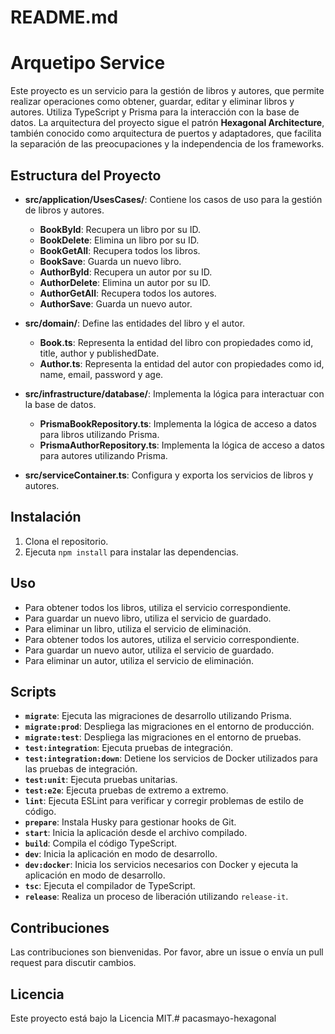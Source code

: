 # README.md

# Arquetipo Service

Este proyecto es un servicio para la gestión de libros y autores, que permite realizar operaciones como obtener, guardar, editar y eliminar libros y autores. Utiliza TypeScript y Prisma para la interacción con la base de datos. La arquitectura del proyecto sigue el patrón **Hexagonal Architecture**, también conocido como arquitectura de puertos y adaptadores, que facilita la separación de las preocupaciones y la independencia de los frameworks.

## Estructura del Proyecto

- **src/application/UsesCases/**: Contiene los casos de uso para la gestión de libros y autores.

  - **BookById**: Recupera un libro por su ID.
  - **BookDelete**: Elimina un libro por su ID.
  - **BookGetAll**: Recupera todos los libros.
  - **BookSave**: Guarda un nuevo libro.
  - **AuthorById**: Recupera un autor por su ID.
  - **AuthorDelete**: Elimina un autor por su ID.
  - **AuthorGetAll**: Recupera todos los autores.
  - **AuthorSave**: Guarda un nuevo autor.

- **src/domain/**: Define las entidades del libro y el autor.

  - **Book.ts**: Representa la entidad del libro con propiedades como id, title, author y publishedDate.
  - **Author.ts**: Representa la entidad del autor con propiedades como id, name, email, password y age.

- **src/infrastructure/database/**: Implementa la lógica para interactuar con la base de datos.

  - **PrismaBookRepository.ts**: Implementa la lógica de acceso a datos para libros utilizando Prisma.
  - **PrismaAuthorRepository.ts**: Implementa la lógica de acceso a datos para autores utilizando Prisma.

- **src/serviceContainer.ts**: Configura y exporta los servicios de libros y autores.

## Instalación

1. Clona el repositorio.
2. Ejecuta `npm install` para instalar las dependencias.

## Uso

- Para obtener todos los libros, utiliza el servicio correspondiente.
- Para guardar un nuevo libro, utiliza el servicio de guardado.
- Para eliminar un libro, utiliza el servicio de eliminación.
- Para obtener todos los autores, utiliza el servicio correspondiente.
- Para guardar un nuevo autor, utiliza el servicio de guardado.
- Para eliminar un autor, utiliza el servicio de eliminación.

## Scripts

- **`migrate`**: Ejecuta las migraciones de desarrollo utilizando Prisma.
- **`migrate:prod`**: Despliega las migraciones en el entorno de producción.
- **`migrate:test`**: Despliega las migraciones en el entorno de pruebas.
- **`test:integration`**: Ejecuta pruebas de integración.
- **`test:integration:down`**: Detiene los servicios de Docker utilizados para las pruebas de integración.
- **`test:unit`**: Ejecuta pruebas unitarias.
- **`test:e2e`**: Ejecuta pruebas de extremo a extremo.
- **`lint`**: Ejecuta ESLint para verificar y corregir problemas de estilo de código.
- **`prepare`**: Instala Husky para gestionar hooks de Git.
- **`start`**: Inicia la aplicación desde el archivo compilado.
- **`build`**: Compila el código TypeScript.
- **`dev`**: Inicia la aplicación en modo de desarrollo.
- **`dev:docker`**: Inicia los servicios necesarios con Docker y ejecuta la aplicación en modo de desarrollo.
- **`tsc`**: Ejecuta el compilador de TypeScript.
- **`release`**: Realiza un proceso de liberación utilizando `release-it`.

## Contribuciones

Las contribuciones son bienvenidas. Por favor, abre un issue o envía un pull request para discutir cambios.

## Licencia

Este proyecto está bajo la Licencia MIT.# pacasmayo-hexagonal
